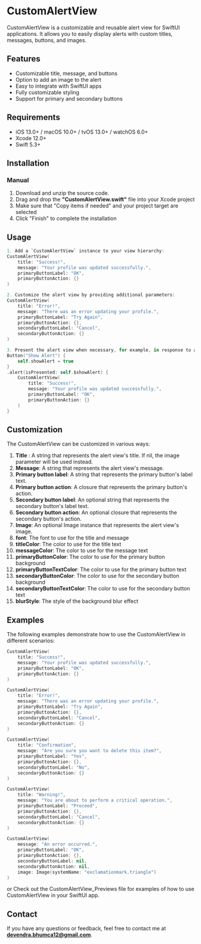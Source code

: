 # CustomAlertView

CustomAlertView is a customizable and reusable alert view for SwiftUI applications. It allows you to easily display alerts with custom titles, messages, buttons, and images.

## Features
- Customizable title, message, and buttons
- Option to add an image to the alert
- Easy to integrate with SwiftUI apps
- Fully customizable styling
- Support for primary and secondary buttons

## Requirements
- iOS 13.0+ / macOS 10.0+ / tvOS 13.0+ / watchOS 6.0+
- Xcode 12.0+
- Swift 5.3+

## Installation

### Manual
1. Download and unzip the source code.
2. Drag and drop the **"CustomAlertView.swift"** file into your Xcode project
3. Make sure that "Copy items if needed" and your project target are selected
4. Click "Finish" to complete the installation

## Usage

```swift
1. Add a `CustomAlertView` instance to your view hierarchy:
CustomAlertView(
    title: "Success!",
    message: "Your profile was updated successfully.",
    primaryButtonLabel: "OK",
    primaryButtonAction: {}
)

2. Customize the alert view by providing additional parameters:
CustomAlertView(
    title: "Error!",
    message: "There was an error updating your profile.",
    primaryButtonLabel: "Try Again",
    primaryButtonAction: {},
    secondaryButtonLabel: "Cancel",
    secondaryButtonAction: {}
)

3. Present the alert view when necessary, for example, in response to a button tap event:
Button("Show Alert") {
    self.showAlert = true
}
.alert(isPresented: self.$showAlert) {
    CustomAlertView(
        title: "Success!",
        message: "Your profile was updated successfully.",
        primaryButtonLabel: "OK",
        primaryButtonAction: {}
    )
}
```

## Customization
The CustomAlertView can be customized in various ways:

1. **Title** : A string that represents the alert view's title. If nil, the image parameter will be used instead.
2. **Message**: A string that represents the alert view's message.
3. **Primary button label**: A string that represents the primary button's label text.
4. **Primary button action**: A closure that represents the primary button's action.
5. **Secondary button label**: An optional string that represents the secondary button's label text.
6. **Secondary button action**: An optional closure that represents the secondary button's action.
7. **Image**: An optional Image instance that represents the alert view's image.
8. **font**: The font to use for the title and message
9. **titleColor**: The color to use for the title text
10. **messageColor**: The color to use for the message text
11. **primaryButtonColor**: The color to use for the primary button background
12. **primaryButtonTextColor**: The color to use for the primary button text
13. **secondaryButtonColor**: The color to use for the secondary button background
14. **secondaryButtonTextColor**: The color to use for the secondary button text
15. **blurStyle**: The style of the background blur effect

## Examples
The following examples demonstrate how to use the CustomAlertView in different scenarios:

```swift
CustomAlertView(
    title: "Success!",
    message: "Your profile was updated successfully.",
    primaryButtonLabel: "OK",
    primaryButtonAction: {}
)

CustomAlertView(
    title: "Error!",
    message: "There was an error updating your profile.",
    primaryButtonLabel: "Try Again",
    primaryButtonAction: {},
    secondaryButtonLabel: "Cancel",
    secondaryButtonAction: {}
)

CustomAlertView(
    title: "Confirmation",
    message: "Are you sure you want to delete this item?",
    primaryButtonLabel: "Yes",
    primaryButtonAction: {},
    secondaryButtonLabel: "No",
    secondaryButtonAction: {}
)

CustomAlertView(
    title: "Warning!",
    message: "You are about to perform a critical operation.",
    primaryButtonLabel: "Proceed",
    primaryButtonAction: {},
    secondaryButtonLabel: "Cancel",
    secondaryButtonAction: {}
)

CustomAlertView(
    message: "An error occurred.",
    primaryButtonLabel: "OK",
    primaryButtonAction: {},
    secondaryButtonLabel: nil,
    secondaryButtonAction: nil,
    image: Image(systemName: "exclamationmark.triangle")
)
```

or Check out the CustomAlertView_Previews file for examples of how to use CustomAlertView in your SwiftUI app.
            
## Contact
If you have any questions or feedback, feel free to contact me at **devendra.bhumca12@gmail.com**.
